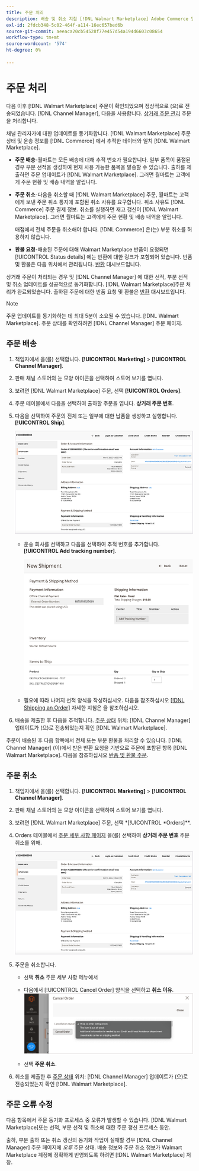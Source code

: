 ```yaml
---
title: 주문 처리
description: 배송 및 취소 지침 [!DNL Walmart Marketplace] Adobe Commerce 및 Magento Open Source의 주문.'
exl-id: 2fdcb348-5c02-464f-a114-16ec657bed6b
source-git-commit: aeeaca20cb54528f77e457d54a194d6603c08654
workflow-type: tm+mt
source-wordcount: '574'
ht-degree: 0%

---
```


# 주문 처리

다음 이후 [!DNL Walmart Marketplace] 주문이 확인되었으며 정상적으로 (으)로 전송되었습니다. [!DNL Channel Manager], 다음을 사용합니다. [상거래 주문 관리](https://docs.magento.com/user-guide/sales/orders-workspace.html) 주문을 처리합니다.

채널 관리자가에 대한 업데이트를 동기화합니다. [!DNL Walmart Marketplace] 주문 상태 및 운송 정보를 [!DNL Commerce] 에서 추적한 데이터와 일치 [!DNL Walmart Marketplace].

* **주문 배송**-월마트는 모든 배송에 대해 추적 번호가 필요합니다. 일부 품목이 품절된 경우 부분 선적을 생성하여 현재 사용 가능한 품목을 발송할 수 있습니다. 출하를 제출하면 주문 업데이트가 [!DNL Walmart Marketplace]. 그러면 월마트는 고객에게 주문 현황 및 배송 내역을 알립니다.

* **주문 취소**-다음을 취소할 때 [!DNL Walmart Marketplace] 주문, 월마트는 고객에게 보낸 주문 취소 통지에 포함된 취소 사유를 요구합니다. 취소 사유도 [!DNL Commerce] 주문 결제 정보. 취소를 실행하면 재고 갱신이 [!DNL Walmart Marketplace]. 그러면 월마트는 고객에게 주문 현황 및 배송 내역을 알립니다.

   매점에서 전체 주문을 취소해야 합니다. [!DNL Commerce] 은(는) 부분 취소를 허용하지 않습니다.

* **환불 요청**-배송된 주문에 대해 Walmart Marketplace 반품이 요청되면 [!UICONTROL Status details] 에는 반환에 대한 링크가 포함되어 있습니다. 반품 및 환불은 다음 위치에서 관리됩니다. [반환](return-refund-orders.md) 대시보드입니다.

상거래 주문이 처리되는 경우 및 [!DNL Channel Manager] 에 대한 선적, 부분 선적 및 취소 업데이트를 성공적으로 동기화합니다. [!DNL Walmart Marketplace]주문 처리가 완료되었습니다. 출하된 주문에 대한 반품 요청 및 환불은 [반환](return-refund-orders.md) 대시보드입니다.

>[!NOTE]
>
> 주문 업데이트를 동기화하는 데 최대 5분이 소요될 수 있습니다. [!DNL Walmart Marketplace]. 주문 상태를 확인하려면 [!DNL Channel Manager] 주문 페이지.

## 주문 배송

1. 책임자에서 을(를) 선택합니다. **[!UICONTROL Marketing]** > **[!UICONTROL Channel Manager]**.

1. 판매 채널 스토어의 눈 모양 아이콘을 선택하여 스토어 보기를 엽니다.

1. 보려면 [!DNL Walmart Marketplace] 주문, 선택 **[!UICONTROL Orders]**.

1. 주문 테이블에서 다음을 선택하여 출하할 주문을 엽니다. **상거래 주문 번호**.

1. 다음을 선택하여 주문의 전체 또는 일부에 대한 납품을 생성하고 실행합니다. **[!UICONTROL Ship]**.

   ![다음에 대한 상거래 주문 세부 사항 보기 [!DNL Walmart Marketplace] 주문](assets/order-detail-with-external-order-id.png)

   * 운송 회사를 선택하고 다음을 선택하여 추적 번호를 추가합니다. **[!UICONTROL Add tracking number]**.

      ![다음에 대한 상거래 주문 세부 사항 보기 [!DNL Walmart Marketplace] 주문](assets/order-shipment-add-tracking-number.png)


   * 필요에 따라 나머지 선적 양식을 작성하십시오. 다음을 참조하십시오 [[!DNL Shipping an Order]](https://docs.magento.com/user-guide/sales/order-ship.html) 자세한 지침은 을 참조하십시오.

1. 배송을 제출한 후 다음을 추적합니다. [주문 상태](manage-orders.md#about-order-status) 위치: [!DNL Channel Manager] 업데이트가 (으)로 전송되었는지 확인 [!DNL Walmart Marketplace].

주문이 배송된 후 다음 항목에서 전체 또는 부분 환불을 처리할 수 있습니다. [!DNL Channel Manager] (이)에서 받은 반환 요청을 기반으로 주문에 포함된 항목 [!DNL Walmart Marketplace]. 다음을 참조하십시오 [반품 및 환불 주문](return-refund-orders.md).

## 주문 취소

1. 책임자에서 을(를) 선택합니다. **[!UICONTROL Marketing]** > **[!UICONTROL Channel Manager]**.

1. 판매 채널 스토어의 눈 모양 아이콘을 선택하여 스토어 보기를 엽니다.

1. 보려면 [!DNL Walmart Marketplace] 주문, 선택 *[!UICONTROL *Orders]**.

1. Orders 테이블에서 [주문 세부 사항 페이지](manage-orders.md#view-order-detail) 을(를) 선택하여 **상거래 주문 번호** 주문 취소를 위해.

   ![다음에 대한 상거래 주문 세부 사항 보기[!DNL Walmart Marketplace]주문](assets/order-detail-with-external-order-id.png)

1. 주문을 취소합니다.

   * 선택 **취소** 주문 세부 사항 메뉴에서

   * 다음에서 [!UICONTROL Cancel Order] 양식을 선택하고 **취소 이유**.
   ![다음에 대한 상거래 주문 세부 사항 보기 [!DNL Walmart Marketplace] 주문](assets/cancel-order-reason-selector.png)

   * 선택 **주문 취소**.


1. 취소를 제출한 후 [주문 상태](manage-orders.md#about-order-status) 위치: [!DNL Channel Manager] 업데이트가 (으)로 전송되었는지 확인 [!DNL Walmart Marketplace].

## 주문 오류 수정

다음 항목에서 주문 동기화 프로세스 중 오류가 발생할 수 있습니다. [!DNL Walmart Marketplace]또는 선적, 부분 선적 및 취소에 대한 주문 갱신 프로세스 동안.

출하, 부분 출하 또는 취소 갱신의 동기화 작업이 실패할 경우 [!DNL Channel Manager] 주문 페이지에 _오류_ 주문 상태. 배송 정보와 주문 취소 정보가 Walmart Marketplace 계정에 정확하게 반영되도록 하려면 [!DNL Walmart Marketplace] 저장.


